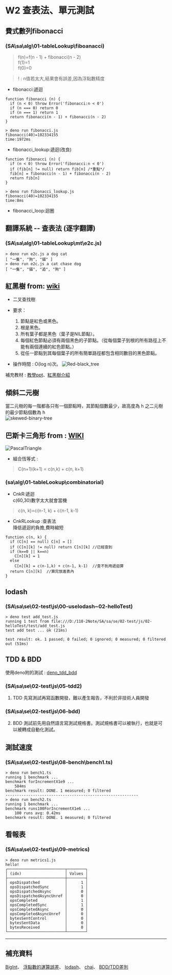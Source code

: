 # W2 查表法、單元測試

## 費式數列fibonacci
### (SA\sa\alg\01-tableLookup\fiboanacci)
>f(n)=f(n - 1) + fibonacci(n - 2)  
f(1)=1  
f(0)=0

>! : n值若太大,結果會有誤差,因為浮點數精度
* fibonacci:遞迴
```JS
function fibonacci (n) {
  if (n < 0) throw Error('fibonacci:n < 0')
  if (n === 0) return 0
  if (n === 1) return 1
  return fibonacci(n - 1) + fibonacci(n - 2)
}
```
```
> deno run fibonacci.js
fibonacci(40)=102334155
time:1972ms
```
* fibonacci_lookup:遞迴(改良)
```JS
function fibonacci (n) {
  if (n < 0) throw Error('fibonacci:n < 0')
  if (fib[n] != null) return fib[n] /*重點*/
  fib[n] = fibonacci(n - 1) + fibonacci(n - 2)
  return fib[n]
}
```
```
> deno run fibonacci_lookup.js
fibonacci(40)=102334155
time:8ms
```
* fibonacci_loop:迴圈
## 翻譯系統 -- 查表法 (逐字翻譯)
### (SA\sa\alg\01-tableLookup\mt\e2c.js) 
```PS
> deno run e2c.js a dog cat
[ "一隻", "狗", "貓" ]
> deno run e2c.js a cat chase dog
[ "一隻", "貓", "追", "狗" ]
```

## 紅黑樹   from: [wiki](https://zh.wikipedia.org/wiki/%E7%BA%A2%E9%BB%91%E6%A0%91)

* 二叉查找樹
* 要求：
    1. 節點是紅色或黑色。
    2. 根是黑色。
    3. 所有葉子都是黑色（葉子是NIL節點）。
    4. 每個紅色節點必須有兩個黑色的子節點。（從每個葉子到根的所有路徑上不能有兩個連續的紅色節點。）
    5. 從任一節點到其每個葉子的所有簡單路徑都包含相同數目的黑色節點。

* 操作時間 : O(log n)次。
![Red-black_tree](Img/Red-black_tree_example.svg.png)

補充教材 : [教學ppt](https://www.csie.ntu.edu.tw/~hsinmu/courses/_media/dsa1_10fall/lecture15.pdf)、[紅黑樹介紹](https://tigercosmos.xyz/post/2019/11/algorithm/red-black-tree/)

## 傾斜二元樹
當二元樹的每一階都各只有一個節點時，其節點個數最少，故高度為 h
之二元樹的最少節點個數為 h  
![skewed-binary-tree](Img/skewed-binary-tree.png)

## 巴斯卡三角形 from : [WIKI](https://zh.wikipedia.org/wiki/%E6%9D%A8%E8%BE%89%E4%B8%89%E8%A7%92%E5%BD%A2)
![PascalTriangle](Img/PascalTriangleAnimated2.gif)
* 組合恆等式 : 
>C(n+1)(k+1) = c(n,k) + c(n, k+1)
### (sa\alg\01-tableLookup\combinatorial)
* CnkR:遞迴  
c(60,30)數字太大就會當機
>c(n, k)=c(n-1, k) + c(n-1, k-1)
* CnkRLookup :查表法  
降低遞迴的負擔,費時縮短
```JS
function c(n, k) {
  if (C[n] == null) C[n] = []
  if (C[n][k] != null) return C[n][k] //已經查到
  if (k==0 || k==n)
    C[n][k] = 1
  else 
    C[n][k] = c(n-1,k) + c(n-1, k-1)  //查不到用遞迴算
  return C[n][k]  //算完放進表內
}
```

## lodash
### (SA\sa\se\02-test\js\00-uselodash~02-helloTest)
```PS
> deno test add_test.js
running 1 test from file:///D:/110-2Note/SA/sa/se/02-test/js/02-helloTest/test/add_test.js
test add test ... ok (21ms)

test result: ok. 1 passed; 0 failed; 0 ignored; 0 measured; 0 filtered out (51ms)
```
## TDD & BDD
使用deno附的測試 : [deno_tdd_bdd](https://deno.land/x/tdd@v0.6)
### (SA\sa\se\02-test\js\05-tdd2)
1. TDD
先寫測試再寫函數開發，難以產生報告，不利於非技術人員開發
### (SA\sa\se\02-test\js\06-bdd)
2. BDD 
測試前先用自然語言寫測試規格書。測試規格書可以被執行，也就是可以被轉成自動化測試。

## 測試速度
### (SA\sa\se\02-test\js\08-bench\bench1.ts)
```PS
> deno run bench1.ts
running 1 benchmark ...
benchmark forIncrementX1e9 ...
    584ms
benchmark result: DONE. 1 measured; 0 filtered
----------------------------------------------------------
> deno run bench2.ts
running 1 benchmark ...
benchmark runs100ForIncrementX1e6 ... 
    100 runs avg: 0.42ms
benchmark result: DONE. 1 measured; 0 filtered
```
## 看報表
### (SA\sa\se\02-test\js\09-metrics)
```PS
> deno run metrics1.js
hello!
┌─────────────────────────┬────────┐
│ (idx)                   │ Values │
├─────────────────────────┼────────┤
│ opsDispatched           │      1 │
│ opsDispatchedSync       │      1 │
│ opsDispatchedAsync      │      0 │
│ opsDispatchedAsyncUnref │      0 │
│ opsCompleted            │      1 │
│ opsCompletedSync        │      1 │
│ opsCompletedAsync       │      0 │
│ opsCompletedAsyncUnref  │      0 │
│ bytesSentControl        │      0 │
│ bytesSentData           │      0 │
│ bytesReceived           │      0 │
└─────────────────────────┴────────┘
```
- - - - - 
## 補充資料
[BigInt](https://developer.mozilla.org/zh-TW/docs/Web/JavaScript/Reference/Global_Objects/BigInt)、
[浮點數的運算誤差](https://dotblogs.com.tw/daniel/2018/11/10/161148)、
[lodash](https://lodash.com/)、
[chai](https://www.chaijs.com/)、
[BDD/TDD差別](https://tw.alphacamp.co/blog/bdd-tdd-cucumber-behaviour-driven-development)